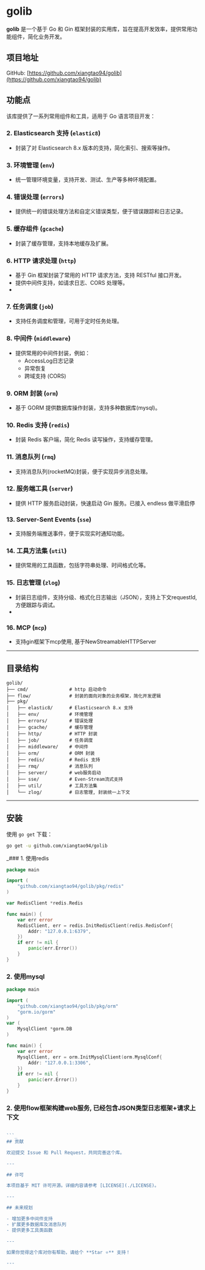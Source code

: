 # golib

**golib** 是一个基于 Go 和 Gin 框架封装的实用库，旨在提高开发效率，提供常用功能组件，简化业务开发。

## 项目地址

GitHub: [https://github.com/xiangtao94/golib](https://github.com/xiangtao94/golib)

## 功能点

该库提供了一系列常用组件和工具，适用于 Go 语言项目开发：

### 2. **Elasticsearch 支持 (`elastic8`)**
- 封装了对 Elasticsearch 8.x 版本的支持，简化索引、搜索等操作。

### 3. **环境管理 (`env`)**
- 统一管理环境变量，支持开发、测试、生产等多种环境配置。

### 4. **错误处理 (`errors`)**
- 提供统一的错误处理方法和自定义错误类型，便于错误跟踪和日志记录。

### 5. **缓存组件 (`gcache`)**
- 封装了缓存管理，支持本地缓存及扩展。

### 6. **HTTP 请求处理 (`http`)**
- 基于 Gin 框架封装了常用的 HTTP 请求方法，支持 RESTful 接口开发。
- 提供中间件支持，如请求日志、CORS 处理等。
- 

### 7. **任务调度 (`job`)**
- 支持任务调度和管理，可用于定时任务处理。

### 8. **中间件 (`middleware`)**
- 提供常用的中间件封装，例如：
    - AccessLog日志记录
    - 异常恢复
    - 跨域支持 (CORS)

### 9. **ORM 封装 (`orm`)**
- 基于 GORM 提供数据库操作封装，支持多种数据库(mysql)。

### 10. **Redis 支持 (`redis`)**
- 封装 Redis 客户端，简化 Redis 读写操作，支持缓存管理。

### 11. **消息队列 (`rmq`)**
- 支持消息队列(rocketMQ)封装，便于实现异步消息处理。

### 12. **服务端工具 (`server`)**
- 提供 HTTP 服务启动封装，快速启动 Gin 服务。已接入 endless 做平滑启停

### 13. **Server-Sent Events (`sse`)**
- 支持服务端推送事件，便于实现实时通知功能。

### 14. **工具方法集 (`util`)**
- 提供常用的工具函数，包括字符串处理、时间格式化等。

### 15. **日志管理 (`zlog`)**
- 封装日志组件，支持分级、格式化日志输出（JSON），支持上下文requestId, 方便跟踪与调试。
- 
### 16. **MCP (`mcp`)**
- 支持gin框架下mcp使用, 基于NewStreamableHTTPServer
---

## 目录结构

```plaintext
golib/
├── cmd/               # http 启动命令
├── flow/              # 封装的面向对象的业务框架，简化开发逻辑
├── pkg/
│   ├── elastic8/      # Elasticsearch 8.x 支持
│   ├── env/           # 环境管理
│   ├── errors/        # 错误处理
│   ├── gcache/        # 缓存管理
│   ├── http/          # HTTP 封装
│   ├── job/           # 任务调度
│   ├── middleware/    # 中间件
│   ├── orm/           # ORM 封装
│   ├── redis/         # Redis 支持
│   ├── rmq/           # 消息队列
│   ├── server/        # web服务启动
│   ├── sse/           # Even-Stream流式支持
│   ├── util/          # 工具方法集
│   └── zlog/          # 日志管理, 封装统一上下文
```

---

## 安装

使用 `go get` 下载：

```bash
go get -u github.com/xiangtao94/golib
```

_### 1. 使用redis

```go
package main

import (
	"github.com/xiangtao94/golib/pkg/redis"
)

var RedisClient *redis.Redis

func main() {
	var err error
	RedisClient, err = redis.InitRedisClient(redis.RedisConf{
		Addr: "127.0.0.1:6379",
	})
	if err != nil {
        panic(err.Error())
	}
}
```

### 2. 使用mysql

```go
package main

import (
	"github.com/xiangtao94/golib/pkg/orm"
	"gorm.io/gorm"
)
var (
	MysqlClient *gorm.DB
)

func main() {
	var err error
	MysqlClient, err = orm.InitMysqlClient(orm.MysqlConf{
		Addr: "127.0.0.1:3306",
    })
	if err != nil {
        panic(err.Error())
	}
}
```

### 2. 使用flow框架构建web服务, 已经包含JSON类型日志框架+请求上下文

```go
 
```_
## 贡献

欢迎提交 Issue 和 Pull Request，共同完善这个库。

---

## 许可

本项目基于 MIT 许可开源。详细内容请参考 [LICENSE](./LICENSE)。

---

## 未来规划

- 增加更多中间件支持
- 扩展更多数据库及消息队列
- 提供更多工具类函数

---

如果你觉得这个库对你有帮助，请给个 **Star ⭐️** 支持！

---
